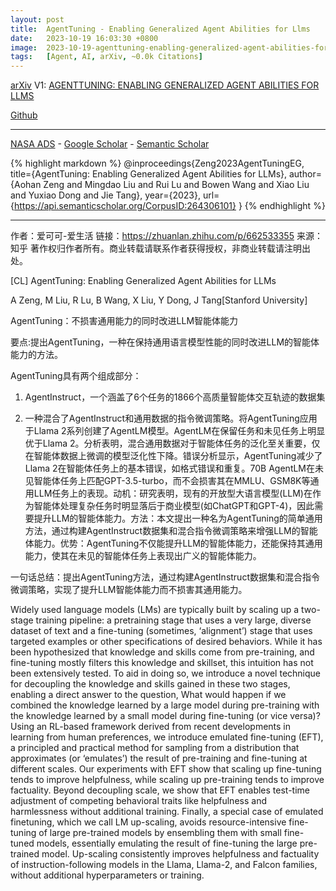 ```yaml
---
layout: post
title:  AgentTuning - Enabling Generalized Agent Abilities for Llms
date:   2023-10-19 16:03:30 +0800
image:  2023-10-19-agenttuning-enabling-generalized-agent-abilities-for-llmss.jpg
tags:   [Agent, AI, arXiv, ~0.0k Citations]
---
```


[arXiv](https://arxiv.org/abs/2310.12823) V1: [AGENTTUNING: ENABLING GENERALIZED AGENT ABILITIES FOR LLMS](https://arxiv.org/pdf/2310.12823.pdf)

[Github](https://github.com/THUDM/AgentTuning)

---
[NASA ADS](https) - 
[Google Scholar](https) - 
[Semantic Scholar](https://www.semanticscholar.org/paper/AgentTuning%3A-Enabling-Generalized-Agent-Abilities-Zeng-Liu/dbac9aa9a8acf46dbee969f2ca0815269f8f746d)

{% highlight markdown %}
@inproceedings{Zeng2023AgentTuningEG,
  title={AgentTuning: Enabling Generalized Agent Abilities for LLMs},
  author={Aohan Zeng and Mingdao Liu and Rui Lu and Bowen Wang and Xiao Liu and Yuxiao Dong and Jie Tang},
  year={2023},
  url={https://api.semanticscholar.org/CorpusID:264306101}
}
{% endhighlight %}

---
作者：爱可可-爱生活
链接：https://zhuanlan.zhihu.com/p/662533355
来源：知乎
著作权归作者所有。商业转载请联系作者获得授权，非商业转载请注明出处。

[CL] AgentTuning: Enabling Generalized Agent Abilities for LLMs

A Zeng, M Liu, R Lu, B Wang, X Liu, Y Dong, J Tang[Stanford University]

AgentTuning：不损害通用能力的同时改进LLM智能体能力

要点:提出AgentTuning，一种在保持通用语言模型性能的同时改进LLM的智能体能力的方法。

AgentTuning具有两个组成部分：

1) AgentInstruct，一个涵盖了6个任务的1866个高质量智能体交互轨迹的数据集 

2) 一种混合了AgentInstruct和通用数据的指令微调策略。将AgentTuning应用于Llama 2系列创建了AgentLM模型。AgentLM在保留任务和未见任务上明显优于Llama 2。分析表明，混合通用数据对于智能体任务的泛化至关重要，仅在智能体数据上微调的模型泛化性下降。错误分析显示，AgentTuning减少了Llama 2在智能体任务上的基本错误，如格式错误和重复。70B AgentLM在未见智能体任务上匹配GPT-3.5-turbo，而不会损害其在MMLU、GSM8K等通用LLM任务上的表现。动机：研究表明，现有的开放型大语言模型(LLM)在作为智能体处理复杂任务时明显落后于商业模型(如ChatGPT和GPT-4)，因此需要提升LLM的智能体能力。方法：本文提出一种名为AgentTuning的简单通用方法，通过构建AgentInstruct数据集和混合指令微调策略来增强LLM的智能体能力。优势：AgentTuning不仅能提升LLM的智能体能力，还能保持其通用能力，使其在未见的智能体任务上表现出广义的智能体能力。

一句话总结：提出AgentTuning方法，通过构建AgentInstruct数据集和混合指令微调策略，实现了提升LLM智能体能力而不损害其通用能力。 

Widely used language models (LMs) are typically built by scaling up a two-stage training pipeline: a pretraining stage that uses a very large, diverse dataset of text and a fine-tuning (sometimes, ‘alignment’) stage that uses targeted examples or other specifications of desired behaviors. While it has been hypothesized that knowledge and skills come from pre-training, and fine-tuning mostly filters this knowledge and skillset, this intuition has not been extensively tested. To aid in doing so, we introduce a novel technique for decoupling the knowledge and skills gained in these two stages, enabling a direct answer to the question, What would happen if we combined the knowledge learned by a large model during pre-training with the knowledge learned by a small model during fine-tuning (or vice versa)? Using an RL-based framework derived from recent developments in learning from human preferences, we introduce emulated fine-tuning (EFT), a principled and practical method for sampling from a distribution that approximates (or ‘emulates’) the result of pre-training and fine-tuning at different scales. Our experiments with EFT show that scaling up fine-tuning tends to improve helpfulness, while scaling up pre-training tends to improve factuality. Beyond decoupling scale, we show that EFT enables test-time adjustment of competing behavioral traits like helpfulness and harmlessness without additional training. Finally, a special case of emulated finetuning, which we call LM up-scaling, avoids resource-intensive fine-tuning of large pre-trained models by ensembling them with small fine-tuned models, essentially emulating the result of fine-tuning the large pre-trained model. Up-scaling consistently improves helpfulness and factuality of instruction-following models in the Llama, Llama-2, and Falcon families, without additional hyperparameters or training.